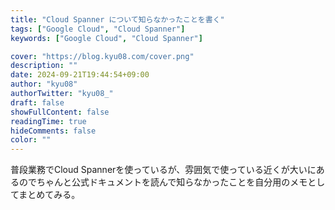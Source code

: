```yaml
---
title: "Cloud Spanner について知らなかったことを書く"
tags: ["Google Cloud", "Cloud Spanner"]
keywords: ["Google Cloud", "Cloud Spanner"]

cover: "https://blog.kyu08.com/cover.png"
description: ""
date: 2024-09-21T19:44:54+09:00
author: "kyu08"
authorTwitter: "kyu08_"
draft: false
showFullContent: false
readingTime: true
hideComments: false
color: ""
---
```


普段業務でCloud Spannerを使っているが、雰囲気で使っている近くが大いにあるのでちゃんと公式ドキュメントを読んで知らなかったことを自分用のメモとしてまとめてみる。
